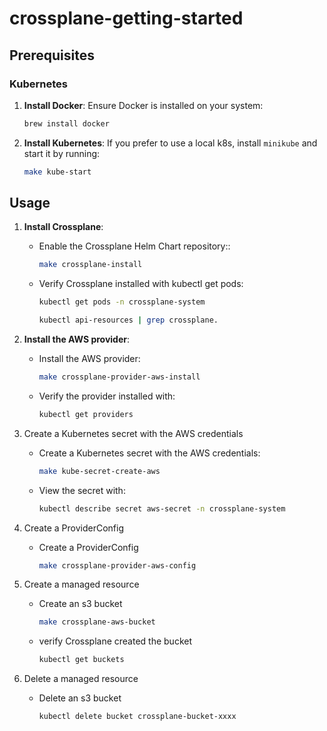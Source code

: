 # crossplane-getting-started

## Prerequisites

### Kubernetes

1. **Install Docker**:
   Ensure Docker is installed on your system:

   ```sh
   brew install docker
   ```

2. **Install Kubernetes**:
   If you prefer to use a local k8s, install `minikube` and start it by running:
   ```sh
   make kube-start
   ```

## Usage

1.  **Install Crossplane**:

    - Enable the Crossplane Helm Chart repository::

      ```sh
      make crossplane-install
      ```

    - Verify Crossplane installed with kubectl get pods:

      ```sh
      kubectl get pods -n crossplane-system

      kubectl api-resources | grep crossplane.
      ```

2.  **Install the AWS provider**:

    - Install the AWS provider:

      ```sh
      make crossplane-provider-aws-install
      ```

    - Verify the provider installed with:

      ```sh
      kubectl get providers
      ```

3.  Create a Kubernetes secret with the AWS credentials

    - Create a Kubernetes secret with the AWS credentials:

      ```sh
      make kube-secret-create-aws
      ```

    - View the secret with:

      ```sh
      kubectl describe secret aws-secret -n crossplane-system
      ```

4.  Create a ProviderConfig

    - Create a ProviderConfig

      ```sh
      make crossplane-provider-aws-config
      ```

5.  Create a managed resource

    - Create an s3 bucket

      ```sh
      make crossplane-aws-bucket
      ```

    - verify Crossplane created the bucket

      ```sh
      kubectl get buckets
      ```

6.  Delete a managed resource

    - Delete an s3 bucket

      ```sh
      kubectl delete bucket crossplane-bucket-xxxx
      ```
